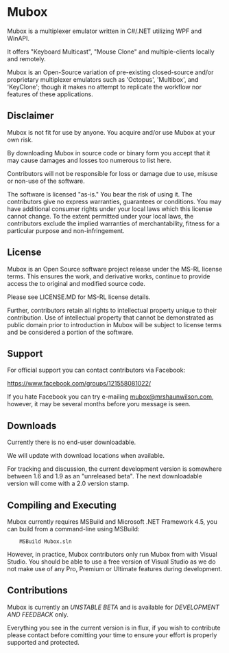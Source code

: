 # Mubox

Mubox is a multiplexer emulator written in C#/.NET utilizing WPF and WinAPI. 

It offers "Keyboard Multicast", "Mouse Clone" and multiple-clients locally and remotely. 

Mubox is an Open-Source variation of pre-existing closed-source and/or proprietary multiplexer emulators such as 'Octopus', 'Multibox', and 'KeyClone'; though it makes no attempt to replicate the workflow nor features of these applications.


## Disclaimer

Mubox is not fit for use by anyone. You acquire and/or use Mubox at your own risk. 

By downloading Mubox in source code or binary form you accept that it may cause damages and losses too numerous to list here.

Contributors will not be responsible for loss or damage due to use, misuse or non-use of the software.

The software is licensed "as-is." You bear the risk of using it. The contributors give no express warranties, guarantees or conditions. You may have additional consumer rights under your local laws which this license cannot change. To the extent permitted under your local laws, the contributors exclude the implied warranties of merchantability, fitness for a particular purpose and non-infringement.


## License

Mubox is an Open Source software project release under the MS-RL license terms. This ensures the work, and derivative works, continue to provide access the to original and modified source code.

Please see LICENSE.MD for MS-RL license details.

Further, contributors retain all rights to intellectual property unique to their contribution. Use of intellectual property that cannot be demonstrated as public domain prior to introduction in Mubox will be subject to license terms and be considered a portion of the software.


## Support

For official support you can contact contributors via Facebook:

https://www.facebook.com/groups/121558081022/

If you hate Facebook you can try e-mailing mubox@mrshaunwilson.com, however, it may be several months before yoru message is seen.


## Downloads

Currently there is no end-user downloadable. 

We will update with download locations when available.

For tracking and discussion, the current development version is somewhere between 1.6 and 1.9 as an "unreleased beta". The next downloadable version will come with a 2.0 version stamp.


## Compiling and Executing

Mubox currently requires MSBuild and Microsoft .NET Framework 4.5, you can build from a command-line using MSBuild:

		MSBuild Mubox.sln

However, in practice, Mubox contributors only run Mubox from with Visual Studio. You should be able to use a free version of Visual Studio as we do not make use of any Pro, Premium or Ultimate features during development.


## Contributions

Mubox is currently an *UNSTABLE BETA* and is available for *DEVELOPMENT AND FEEDBACK* only.

Everything you see in the current version is in flux, if you wish to contribute please contact before comitting your time to ensure your effort is properly supported and protected.

